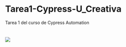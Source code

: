 # Tarea1-Cypress-U_Creativa
Tarea 1 del curso de Cypress Automation
#
![](https://i.imgur.com/MlChakn.png)
